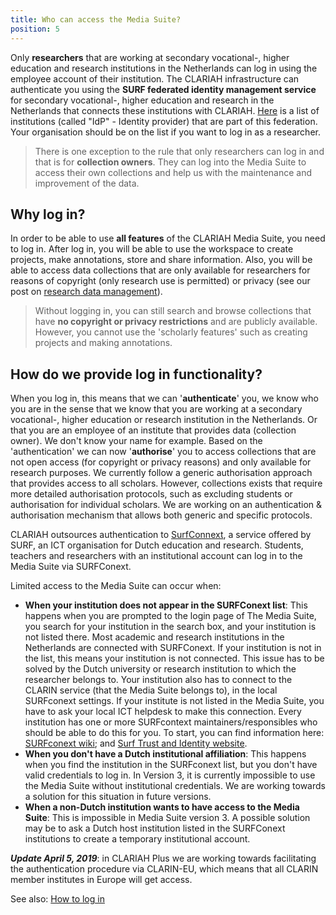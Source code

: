 ```yaml
---
title: Who can access the Media Suite?
position: 5
---
```


Only **researchers** that are working at secondary vocational-, higher education and research institutions in the Netherlands can log in using the employee account of their institution. The CLARIAH infrastructure can authenticate you using the **SURF federated identity management service** for secondary vocational-, higher education and research in the Netherlands that connects these institutions with CLARIAH. [Here](https://support.surfconext.nl/stats/idplist.html) is a list of institutions (called "IdP" - Identity provider) that are part of this federation. Your organisation should be on the list if you want to log in as a researcher.

> There is one exception to the rule that only researchers can log in and that is for **collection owners**. They can log into the Media Suite to access their own collections and help us with the maintenance and improvement of the data.

## Why log in?

In order to be able to use **all features** of the CLARIAH Media Suite, you need to log in. After log in, you will be able to use the workspace to create projects, make annotations, store and share information. Also, you will be able to access data collections that are only available for researchers for reasons of copyright (only research use is permitted) or privacy (see our post on [research data management](https://mediasuite.clariah.nl/documentation/glossary/rdm)).

> Without logging in, you can still search and browse collections that have **no copyright or privacy restrictions** and are publicly available. However, you cannot use the 'scholarly features' such as creating projects and making annotations.  

## How do we provide log in functionality?

When you log in, this means that we can '**authenticate**' you, we know who you are in the sense that we know that you are working at a secondary vocational-, higher education or research institution in the Netherlands. Or that you are an employee of an institute that provides data (collection owner). We don't know your name for example. Based on the 'authentication' we can now '**authorise**' you to access collections that are not open access (for copyright or privacy reasons) and only available for research purposes. We currently follow a generic authorisation approach that provides access to all scholars. However, collections exists that require more detailed authorisation protocols, such as excluding students or authorisation for individual scholars. We are working on an authentication & authorisation mechanism that allows both generic and specific protocols.

CLARIAH outsources authentication to [SurfConnext](https://www.surf.nl/en/services-and-products/surfconext/index.html), a service offered by SURF, an  ICT organisation for Dutch education and research. Students, teachers and researchers with an institutional account can log in to the Media Suite via SURFConext.

Limited access to the Media Suite can occur when:

- **When your institution does not appear in the SURFConext list**: This happens when you are prompted to the login page of The Media Suite, you search for your institution in the search box, and your institution is not listed there. Most academic and research institutions in the Netherlands are connected with SURFConext. If your institution is not in the list, this means your institution is not connected. This issue has to be solved by the Dutch university or research institution to which the researcher belongs to. Your institution also has to connect to the CLARIN service (that the Media Suite belongs to), in the local SURFconext settings. If your institute is not listed in the Media Suite, you have to ask your local ICT helpdesk to make this connection. Every institution has one or more SURFcontext maintainers/responsibles who should be able to do this for you. To start, you can find information here: [SURFconext wiki](https://wiki.surfnet.nl/display/conextsupport/Wat+is+SURFconext); and [Surf Trust and Identity website](https://www.surf.nl/expertises/trust-en-identity).
- **When you don't have a Dutch institutional affiliation**: This happens when you find the institution in the SURFconext list, but you don't have valid credentials to log in. In Version 3, it is currently impossible to use the Media Suite without institutional credentials. We are working towards a  solution for this situation  in future versions.
- **When a non-Dutch institution wants to have access to the Media Suite**: This is impossible in Media Suite version 3. A possible solution may be to ask a Dutch host institution listed in the SURFConext institutions to create a temporary institutional account.

***Update April 5, 2019***: in CLARIAH Plus we are working towards facilitating the authentication procedure  via CLARIN-EU, which means that all CLARIN member institutes in Europe will get access.

See also: [How to log in](http://mediasuite.clariah.nl/documentation/howtos/login)
